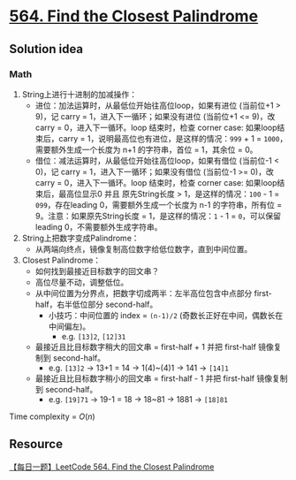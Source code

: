 # [564. Find the Closest Palindrome](https://leetcode.com/problems/find-the-closest-palindrome/description/)

## Solution idea
### Math
1. String上进行十进制的加减操作：
    * 进位：加法运算时，从最低位开始往高位loop，如果有进位 (当前位+1 > 9)，记 carry = 1，进入下一循环；如果没有进位 (当前位+1 <= 9)，改 carry = 0，进入下一循环。loop 结束时，检查 corner case: 如果loop结束后，carry = 1，说明最高位也有进位，是这样的情况：`999` + 1 = `1000`，需要额外生成一个长度为 n+1 的字符串，首位 = 1，其余位 = 0。
    * 借位：减法运算时，从最低位开始往高位loop，如果有借位 (当前位-1 < 0)，记 carry = 1，进入下一循环；如果没有借位 (当前位-1 >= 0)，改 carry = 0，进入下一循环。loop 结束时，检查 corner case: 如果loop结束后，最高位显示0 并且 原先String长度 > 1，是这样的情况：`100` - 1 = `099`，存在leading 0，需要额外生成一个长度为 n-1 的字符串，所有位 = 9。注意：如果原先String长度 = 1，是这样的情况：`1` - 1 = `0`，可以保留leading 0，不需要额外生成字符串。 
2. String上把数字变成Palindrome：
    * 从两端向终点，镜像复制高位数字给低位数字，直到中间位置。
3. Closest Palindrome：
    * 如何找到最接近目标数字的回文串？
    * 高位尽量不动，调整低位。
    * 从中间位置为分界点，把数字切成两半：左半高位包含中点部分 first-half，右半低位部分 second-half。
        * 小技巧：中间位置的 index = `(n-1)/2` (奇数长正好在中间，偶数长在中间偏左)。
            * e.g. `[13]2`, `[12]31`
    * 最接近且比目标数字稍大的回文串 = first-half + 1 并把 first-half 镜像复制到 second-half。
        * e.g. `[13]2` -> 13+1 = 14 -> 1(4)~(4)1 -> 141 -> `[14]1`
    * 最接近且比目标数字稍小的回文串 = first-half - 1 并把 first-half 镜像复制到 second-half。
        * e.g. `[19]71` -> 19-1 = 18 -> 18~81 -> 1881 -> `[18]81`

Time complexity = $O(n)$

## Resource
[【每日一题】LeetCode 564. Find the Closest Palindrome](https://www.youtube.com/watch?v=IdhV2dcvvSw&ab_channel=HuifengGuan)